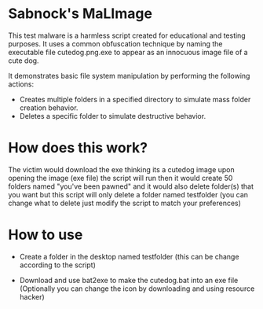 # Sabnock's MaLImage

This test malware is a harmless script created for educational and testing purposes.
It uses a common obfuscation technique by naming the executable file cutedog.png.exe to appear as an innocuous image file of a cute dog. 

It demonstrates basic file system manipulation by performing the following actions:

 - Creates multiple folders in a specified directory to simulate mass folder creation behavior.
 - Deletes a specific folder to simulate destructive behavior.

# How does this work?
The victim would download the exe thinking its a cutedog image
upon opening the image (exe file) the script will run then it would create 50 folders named "you've been pawned"
and it would also delete folder(s) that you want but this script will only delete a folder named testfolder
(you can change what to delete just modify the script to match your preferences) 

# How to use
 - Create a folder in the desktop named testfolder (this can be change according to the script)

 - Download and use bat2exe to make the cutedog.bat into an exe file
(Optionally you can change the icon by downloading and using resource hacker)